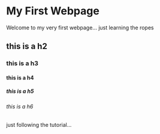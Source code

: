 # My First Webpage

Welcome to my very first webpage... just learning the ropes

## this is a h2

### this is a h3

#### this is a h4

##### this is a h5

###### this is a h6

just following the tutorial...